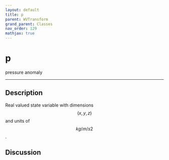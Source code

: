 ```yaml
---
layout: default
title: p
parent: WVTransform
grand_parent: Classes
nav_order: 129
mathjax: true
---
```


#  p

pressure anomaly


---

## Description
Real valued state variable with dimensions $$(x,y,z)$$ and units of $$kg/m/s2$$.

## Discussion

